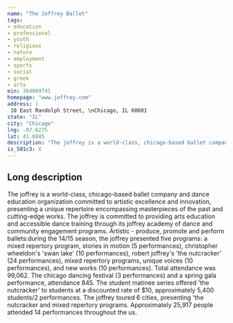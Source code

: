 ```yaml
---
name: "The Joffrey Ballet"
tags:
- education
- professional
- youth
- religious
- nature
- employment
- sports
- social
- greek
- arts
ein: 364009741
homepage: "www.joffrey.com"
address: |
 10 East Randolph Street, \nChicago, IL 60601
state: "IL"
city: "Chicago"
lng: -87.6275
lat: 41.8845
description: "The joffrey is a world-class, chicago-based ballet company and dance education organization committed to artistic excellence and innovation, presenting a unique repertoire encompassing masterpieces of the past and cutting-edge works. The joffrey is committed to providing arts education and accessible dance training through its joffrey academy of dance and community engagement programs. "
is_501c3: X
---
```


## Long description

The joffrey is a world-class, chicago-based ballet company and dance education organization committed to artistic excellence and innovation, presenting a unique repertoire encompassing masterpieces of the past and cutting-edge works. The joffrey is committed to providing arts education and accessible dance training through its joffrey academy of dance and community engagement programs. Artistic - produce, promote and perform ballets:during the 14/15 season, the joffrey presented five programs: a mixed repertory program, stories in motion (5 performances), christopher wheeldon's 'swan lake' (10 performances), robert joffrey's 'the nutcracker' (24 performances), mixed repertory programs, unique voices (10 performances), and new works (10 performances). Total attendance was 99,062. The chicago dancing festival (3 performances) and a spring gala performance, attendance 845. The student matinee series offered 'the nutcracker' to students at a discounted rate of $10, approximately 5,400 students/2 performances. The joffrey toured 6 cities, presenting 'the nutcracker and mixed repertory programs. Approximately 25,917 people attended 14 performances throughout the us. 
